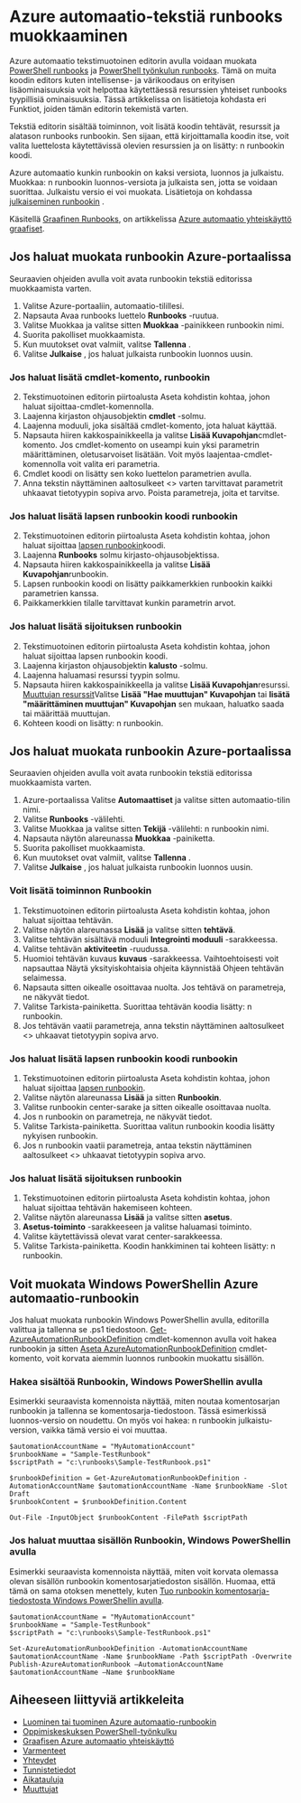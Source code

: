 <properties 
    pageTitle="Tekstimuotoinen runbooks Azure automaatio-muokkaaminen"
    description="Tässä artikkelissa on eri tavoista käsittelyyn PowerShellistä ja PowerShell työnkulun runbooks Azure automaatio-tekstiä editorilla."
    services="automation"
    documentationCenter=""
    authors="mgoedtel"
    manager="stevenka"
    editor="tysonn" />
<tags 
    ms.service="automation"
    ms.devlang="na"
    ms.topic="article"
    ms.tgt_pltfrm="na"
    ms.workload="infrastructure-services"
    ms.date="02/23/2016"
    ms.author="magoedte;bwren" />

# <a name="editing-textual-runbooks-in-azure-automation"></a>Azure automaatio-tekstiä runbooks muokkaaminen

Azure automaatio tekstimuotoinen editorin avulla voidaan muokata [PowerShell runbooks](automation-runbook-types.md#powershell-runbooks) ja [PowerShell työnkulun runbooks](automation-runbook-types.md#powershell-workflow-runbooks). Tämä on muita koodin editors kuten intellisense- ja värikoodaus on erityisen lisäominaisuuksia voit helpottaa käytettäessä resurssien yhteiset runbooks tyypillisiä ominaisuuksia.  Tässä artikkelissa on lisätietoja kohdasta eri Funktiot, joiden tämän editorin tekemistä varten.

Tekstiä editorin sisältää toiminnon, voit lisätä koodin tehtävät, resurssit ja alatason runbooks runbookin. Sen sijaan, että kirjoittamalla koodin itse, voit valita luettelosta käytettävissä olevien resurssien ja on lisätty: n runbookin koodi.

Azure automaatio kunkin runbookin on kaksi versiota, luonnos ja julkaistu. Muokkaa: n runbookin luonnos-versiota ja julkaista sen, jotta se voidaan suorittaa. Julkaistu versio ei voi muokata. Lisätietoja on kohdassa [julkaiseminen runbookin](automation-creating-importing-runbook.md#publishing-a-runbook) .

Käsitellä [Graafinen Runbooks](automation-runbook-types.md#graphical-runbooks), on artikkelissa [Azure automaatio yhteiskäyttö graafiset](automation-graphical-authoring-intro.md).

## <a name="to-edit-a-runbook-with-the-azure-portal"></a>Jos haluat muokata runbookin Azure-portaalissa

Seuraavien ohjeiden avulla voit avata runbookin tekstiä editorissa muokkaamista varten.

1. Valitse Azure-portaaliin, automaatio-tilillesi.
2. Napsauta Avaa runbooks luettelo **Runbooks** -ruutua.
3. Valitse Muokkaa ja valitse sitten **Muokkaa** -painikkeen runbookin nimi.
6. Suorita pakolliset muokkaamista.
7. Kun muutokset ovat valmiit, valitse **Tallenna** .
8. Valitse **Julkaise** , jos haluat julkaista runbookin luonnos uusin.

### <a name="to-insert-a-cmdlet-into-a-runbook"></a>Jos haluat lisätä cmdlet-komento, runbookin

2. Tekstimuotoinen editorin piirtoalusta Aseta kohdistin kohtaa, johon haluat sijoittaa-cmdlet-komennolla.
3. Laajenna kirjaston ohjausobjektin **cmdlet** -solmu. 
3. Laajenna moduuli, joka sisältää cmdlet-komento, jota haluat käyttää.
4. Napsauta hiiren kakkospainikkeella ja valitse **Lisää Kuvapohjan**cmdlet-komento.  Jos cmdlet-komento on useampi kuin yksi parametrin määrittäminen, oletusarvoiset lisätään.  Voit myös laajentaa-cmdlet-komennolla voit valita eri parametria.
4. Cmdlet koodi on lisätty sen koko luettelon parametrien avulla.
5. Anna tekstin näyttäminen aaltosulkeet <> varten tarvittavat parametrit uhkaavat tietotyypin sopiva arvo.  Poista parametreja, joita et tarvitse.

### <a name="to-insert-code-for-a-child-runbook-into-a-runbook"></a>Jos haluat lisätä lapsen runbookin koodi runbookin

2. Tekstimuotoinen editorin piirtoalusta Aseta kohdistin kohtaa, johon haluat sijoittaa [lapsen runbookin](automation-child-runbooks.md)koodi.
3. Laajenna **Runbooks** solmu kirjasto-ohjausobjektissa. 
3. Napsauta hiiren kakkospainikkeella ja valitse **Lisää Kuvapohjan**runbookin.
4. Lapsen runbookin koodi on lisätty paikkamerkkien runbookin kaikki parametrien kanssa.
5. Paikkamerkkien tilalle tarvittavat kunkin parametrin arvot.

### <a name="to-insert-an-asset-into-a-runbook"></a>Jos haluat lisätä sijoituksen runbookin

2. Tekstimuotoinen editorin piirtoalusta Aseta kohdistin kohtaa, johon haluat sijoittaa lapsen runbookin koodi.
3. Laajenna kirjaston ohjausobjektin **kalusto** -solmu. 
4. Laajenna haluamasi resurssi tyypin solmu.
3. Napsauta hiiren kakkospainikkeella ja valitse **Lisää Kuvapohjan**resurssi.  [Muuttujan resurssit](automation-variables.md)Valitse **Lisää "Hae muuttujan" Kuvapohjan** tai **lisätä "määrittäminen muuttujan" Kuvapohjan** sen mukaan, haluatko saada tai määrittää muuttujan.
4. Kohteen koodi on lisätty: n runbookin.



## <a name="to-edit-a-runbook-with-the-azure-portal"></a>Jos haluat muokata runbookin Azure-portaalissa

Seuraavien ohjeiden avulla voit avata runbookin tekstiä editorissa muokkaamista varten.

1. Azure-portaalissa Valitse **Automaattiset** ja valitse sitten automaatio-tilin nimi.
2. Valitse **Runbooks** -välilehti.
3. Valitse Muokkaa ja valitse sitten **Tekijä** -välilehti: n runbookin nimi.
5. Napsauta näytön alareunassa **Muokkaa** -painiketta.
6. Suorita pakolliset muokkaamista.
7. Kun muutokset ovat valmiit, valitse **Tallenna** .
8. Valitse **Julkaise** , jos haluat julkaista runbookin luonnos uusin.

### <a name="to-insert-an-activity-into-a-runbook"></a>Voit lisätä toiminnon Runbookin

1. Tekstimuotoinen editorin piirtoalusta Aseta kohdistin kohtaa, johon haluat sijoittaa tehtävän.
1. Valitse näytön alareunassa **Lisää** ja valitse sitten **tehtävä**.
1. Valitse tehtävän sisältävä moduuli **Integrointi moduuli** -sarakkeessa.
1. Valitse tehtävän **aktiviteetin** -ruudussa.
1. Huomioi tehtävän kuvaus **kuvaus** -sarakkeessa. Vaihtoehtoisesti voit napsauttaa Näytä yksityiskohtaisia ohjeita käynnistää Ohjeen tehtävän selaimessa.
1. Napsauta sitten oikealle osoittavaa nuolta.  Jos tehtävä on parametreja, ne näkyvät tiedot.
1. Valitse Tarkista-painiketta.  Suorittaa tehtävän koodia lisätty: n runbookin.
1. Jos tehtävän vaatii parametreja, anna tekstin näyttäminen aaltosulkeet <> uhkaavat tietotyypin sopiva arvo.

### <a name="to-insert-code-for-a-child-runbook-into-a-runbook"></a>Jos haluat lisätä lapsen runbookin koodi runbookin

1. Tekstimuotoinen editorin piirtoalusta Aseta kohdistin kohtaa, johon haluat sijoittaa [lapsen runbookin](automation-child-runbooks.md).
2. Valitse näytön alareunassa **Lisää** ja sitten **Runbookin**.
3. Valitse runbookin center-sarake ja sitten oikealle osoittavaa nuolta.
4. Jos n runbookin on parametreja, ne näkyvät tiedot.
5. Valitse Tarkista-painiketta.  Suorittaa valitun runbookin koodia lisätty nykyisen runbookin.
7. Jos n runbookin vaatii parametreja, antaa tekstin näyttäminen aaltosulkeet <> uhkaavat tietotyypin sopiva arvo.

### <a name="to-insert-an-asset-into-a-runbook"></a>Jos haluat lisätä sijoituksen runbookin

1. Tekstimuotoinen editorin piirtoalusta Aseta kohdistin kohtaa, johon haluat sijoittaa tehtävän hakemiseen kohteen.
1. Valitse näytön alareunassa **Lisää** ja valitse sitten **asetus**.
1. **Asetus-toiminto** -sarakkeeseen ja valitse haluamasi toiminto.
1. Valitse käytettävissä olevat varat center-sarakkeessa.
1. Valitse Tarkista-painiketta.  Koodin hankkiminen tai kohteen lisätty: n runbookin.



## <a name="to-edit-an-azure-automation-runbook-using-windows-powershell"></a>Voit muokata Windows PowerShellin Azure automaatio-runbookin

Jos haluat muokata runbookin Windows PowerShellin avulla, editorilla valittua ja tallenna se .ps1 tiedostoon. [Get-AzureAutomationRunbookDefinition](http://aka.ms/runbookauthor/cmdlet/getazurerunbookdefinition) cmdlet-komennon avulla voit hakea runbookin ja sitten [Aseta AzureAutomationRunbookDefinition](http://aka.ms/runbookauthor/cmdlet/setazurerunbookdefinition) cmdlet-komento, voit korvata aiemmin luonnos runbookin muokattu sisällön.

### <a name="to-retrieve-the-contents-of-a-runbook-using-windows-powershell"></a>Hakea sisältöä Runbookin, Windows PowerShellin avulla

Esimerkki seuraavista komennoista näyttää, miten noutaa komentosarjan runbookin ja tallenna se komentosarja-tiedostoon. Tässä esimerkissä luonnos-versio on noudettu. On myös voi hakea: n runbookin julkaistu-version, vaikka tämä versio ei voi muuttaa.

    $automationAccountName = "MyAutomationAccount"
    $runbookName = "Sample-TestRunbook"
    $scriptPath = "c:\runbooks\Sample-TestRunbook.ps1"
    
    $runbookDefinition = Get-AzureAutomationRunbookDefinition -AutomationAccountName $automationAccountName -Name $runbookName -Slot Draft
    $runbookContent = $runbookDefinition.Content

    Out-File -InputObject $runbookContent -FilePath $scriptPath

### <a name="to-change-the-contents-of-a-runbook-using-windows-powershell"></a>Jos haluat muuttaa sisällön Runbookin, Windows PowerShellin avulla

Esimerkki seuraavista komennoista näyttää, miten voit korvata olemassa olevan sisällön runbookin komentosarjatiedoston sisällön. Huomaa, että tämä on sama otoksen menettely, kuten [Tuo runbookin komentosarja-tiedostosta Windows PowerShellin avulla](../automation-creating-or-importing-a-runbook#ImportRunbookScriptPS).

    $automationAccountName = "MyAutomationAccount"
    $runbookName = "Sample-TestRunbook"
    $scriptPath = "c:\runbooks\Sample-TestRunbook.ps1"

    Set-AzureAutomationRunbookDefinition -AutomationAccountName $automationAccountName -Name $runbookName -Path $scriptPath -Overwrite
    Publish-AzureAutomationRunbook –AutomationAccountName $automationAccountName –Name $runbookName

## <a name="related-articles"></a>Aiheeseen liittyviä artikkeleita

- [Luominen tai tuominen Azure automaatio-runbookin](automation-creating-importing-runbook.md)
- [Oppimiskeskuksen PowerShell-työnkulku](automation-powershell-workflow.md)
- [Graafisen Azure automaatio yhteiskäyttö](automation-graphical-authoring-intro.md)
- [Varmenteet](automation-certificates.md)
- [Yhteydet](automation-connections.md)
- [Tunnistetiedot](automation-credentials.md)
- [Aikatauluja](automation-schedules.md)
- [Muuttujat](automation-variables.md)